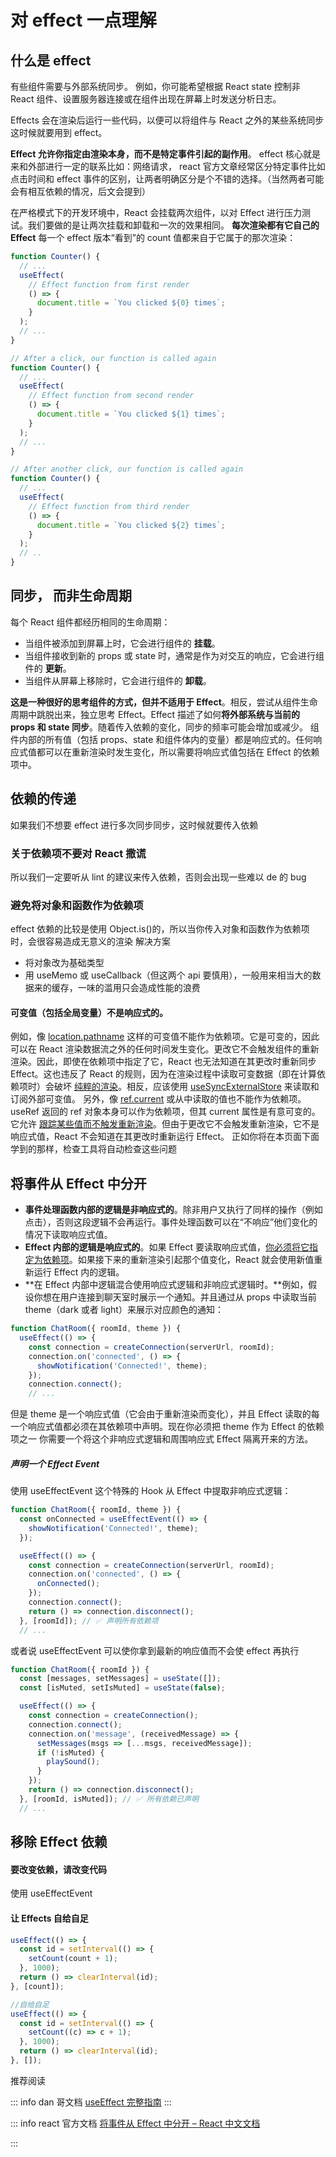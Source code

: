 # 对 effect 一点理解

## 什么是 effect

有些组件需要与外部系统同步。
例如，你可能希望根据 React state 控制非 React 组件、设置服务器连接或在组件出现在屏幕上时发送分析日志。

Effects 会在渲染后运行一些代码，以便可以将组件与 React 之外的某些系统同步这时候就要用到 effect。

**Effect 允许你指定由渲染本身，而不是特定事件引起的副作用**。
effect 核心就是来和外部进行一定的联系比如：网络请求，
react 官方文章经常区分特定事件比如点击时间和 effect 事件的区别，让两者明确区分是个不错的选择。（当然两者可能会有相互依赖的情况，后文会提到）

在严格模式下的开发环境中，React 会挂载两次组件，以对 Effect 进行压力测试。我们要做的是让两次挂载和卸载和一次的效果相同。
**每次渲染都有它自己的 Effect**
每一个 effect 版本“看到”的 count 值都来自于它属于的那次渲染：

```javascript
function Counter() {
  // ...
  useEffect(
    // Effect function from first render
    () => {
      document.title = `You clicked ${0} times`;
    }
  );
  // ...
}

// After a click, our function is called again
function Counter() {
  // ...
  useEffect(
    // Effect function from second render
    () => {
      document.title = `You clicked ${1} times`;
    }
  );
  // ...
}

// After another click, our function is called again
function Counter() {
  // ...
  useEffect(
    // Effect function from third render
    () => {
      document.title = `You clicked ${2} times`;
    }
  );
  // ..
}
```

## 同步， 而非生命周期

每个 React 组件都经历相同的生命周期：

- 当组件被添加到屏幕上时，它会进行组件的 **挂载**。
- 当组件接收到新的 props 或 state 时，通常是作为对交互的响应，它会进行组件的 **更新**。
- 当组件从屏幕上移除时，它会进行组件的 **卸载**。

**这是一种很好的思考组件的方式，但并不适用于 Effect**。相反，尝试从组件生命周期中跳脱出来，独立思考 Effect。Effect 描述了如何**将外部系统与当前的 props 和 state 同步**。随着传入依赖的变化，同步的频率可能会增加或减少。
组件内部的所有值（包括 props、state 和组件体内的变量）都是响应式的。任何响应式值都可以在重新渲染时发生变化，所以需要将响应式值包括在 Effect 的依赖项中。

## 依赖的传递

如果我们不想要 effect 进行多次同步同步，这时候就要传入依赖

### 关于依赖项不要对 React 撒谎

所以我们一定要听从 lint 的建议来传入依赖，否则会出现一些难以 de 的 bug

### **避免将对象和函数作为依赖项**

effect 依赖的比较是使用 Object.is()的，所以当你传入对象和函数作为依赖项时，会很容易造成无意义的渲染
解决方案

- 将对象改为基础类型
- 用 useMemo 或 useCallback（但这两个 api 要慎用），一般用来相当大的数据来的缓存，一味的滥用只会造成性能的浪费

#### 可变值（包括全局变量）不是响应式的。

例如，像 [location.pathname](https://developer.mozilla.org/zh-CN/docs/Web/API/Location/pathname) 这样的可变值不能作为依赖项。它是可变的，因此可以在 React 渲染数据流之外的任何时间发生变化。更改它不会触发组件的重新渲染。因此，即使在依赖项中指定了它，React 也无法知道在其更改时重新同步 Effect。这也违反了 React 的规则，因为在渲染过程中读取可变数据（即在计算依赖项时）会破坏 [纯粹的渲染](https://zh-hans.react.dev/learn/keeping-components-pure)。相反，应该使用 [useSyncExternalStore](https://zh-hans.react.dev/learn/you-might-not-need-an-effect#subscribing-to-an-external-store) 来读取和订阅外部可变值。
另外，像 [ref.current](https://zh-hans.react.dev/reference/react/useRef#reference) 或从中读取的值也不能作为依赖项。useRef 返回的 ref 对象本身可以作为依赖项，但其 current 属性是有意可变的。它允许 [跟踪某些值而不触发重新渲染](https://zh-hans.react.dev/learn/referencing-values-with-refs)。但由于更改它不会触发重新渲染，它不是响应式值，React 不会知道在其更改时重新运行 Effect。
正如你将在本页面下面学到的那样，检查工具将自动检查这些问题

## 将事件从 Effect 中分开

- **事件处理函数内部的逻辑是非响应式的**。除非用户又执行了同样的操作（例如点击），否则这段逻辑不会再运行。事件处理函数可以在“不响应”他们变化的情况下读取响应式值。
- **Effect 内部的逻辑是响应式的**。如果 Effect 要读取响应式值，[你必须将它指定为依赖项](https://zh-hans.react.dev/learn/lifecycle-of-reactive-effects#effects-react-to-reactive-values)。如果接下来的重新渲染引起那个值变化，React 就会使用新值重新运行 Effect 内的逻辑。
- **在 Effect 内部中逻辑混合使用响应式逻辑和非响应式逻辑时。**例如，假设你想在用户连接到聊天室时展示一个通知。并且通过从 props 中读取当前 theme（dark 或者 light）来展示对应颜色的通知：

```javascript
function ChatRoom({ roomId, theme }) {
  useEffect(() => {
    const connection = createConnection(serverUrl, roomId);
    connection.on('connected', () => {
      showNotification('Connected!', theme);
    });
    connection.connect();
    // ...
```

但是 theme 是一个响应式值（它会由于重新渲染而变化），并且 Effect 读取的每一个响应式值都必须在其依赖项中声明。现在你必须把 theme 作为 Effect 的依赖项之一
你需要一个将这个非响应式逻辑和周围响应式 Effect 隔离开来的方法。

##### 声明一个 Effect Event

使用 useEffectEvent 这个特殊的 Hook 从 Effect 中提取非响应式逻辑：

```javascript
function ChatRoom({ roomId, theme }) {
  const onConnected = useEffectEvent(() => {
    showNotification('Connected!', theme);
  });

  useEffect(() => {
    const connection = createConnection(serverUrl, roomId);
    connection.on('connected', () => {
      onConnected();
    });
    connection.connect();
    return () => connection.disconnect();
  }, [roomId]); // ✅ 声明所有依赖项
  // ...
```

或者说 useEffectEvent 可以使你拿到最新的响应值而不会使 effect 再执行

```javascript
function ChatRoom({ roomId }) {
  const [messages, setMessages] = useState([]);
  const [isMuted, setIsMuted] = useState(false);

  useEffect(() => {
    const connection = createConnection();
    connection.connect();
    connection.on('message', (receivedMessage) => {
      setMessages(msgs => [...msgs, receivedMessage]);
      if (!isMuted) {
        playSound();
      }
    });
    return () => connection.disconnect();
  }, [roomId, isMuted]); // ✅ 所有依赖已声明
  // ...
```

## 移除 Effect 依赖

#### 要改变依赖，请改变代码

使用 useEffectEvent

#### 让 Effects 自给自足

```javascript
useEffect(() => {
  const id = setInterval(() => {
    setCount(count + 1);
  }, 1000);
  return () => clearInterval(id);
}, [count]);

//自给自足
useEffect(() => {
  const id = setInterval(() => {
    setCount((c) => c + 1);
  }, 1000);
  return () => clearInterval(id);
}, []);
```

推荐阅读

::: info dan 哥文档
[useEffect 完整指南](https://overreacted.io/zh-hans/a-complete-guide-to-useeffect/)
:::

::: info react 官方文档
[将事件从 Effect 中分开 – React 中文文档](https://zh-hans.react.dev/learn/separating-events-from-effects)

:::
